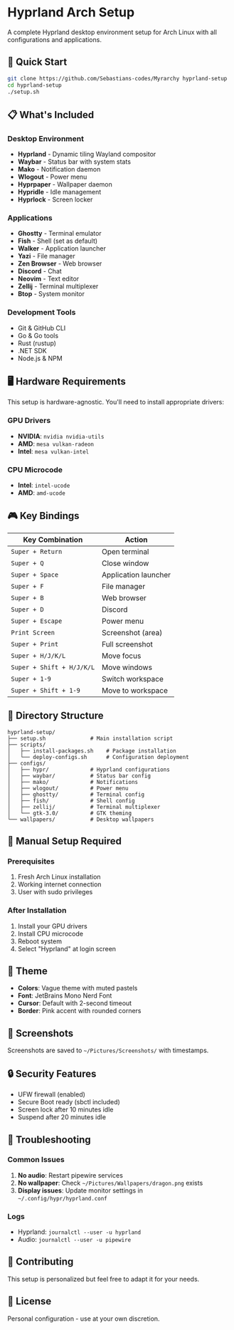 # Hyprland Arch Setup

A complete Hyprland desktop environment setup for Arch Linux with all configurations and applications.

## 🚀 Quick Start

```bash
git clone https://github.com/Sebastians-codes/Myrarchy hyprland-setup
cd hyprland-setup
./setup.sh
```

## 📋 What's Included

### Desktop Environment
- **Hyprland** - Dynamic tiling Wayland compositor
- **Waybar** - Status bar with system stats
- **Mako** - Notification daemon
- **Wlogout** - Power menu
- **Hyprpaper** - Wallpaper daemon
- **Hypridle** - Idle management
- **Hyprlock** - Screen locker

### Applications
- **Ghostty** - Terminal emulator
- **Fish** - Shell (set as default)
- **Walker** - Application launcher
- **Yazi** - File manager
- **Zen Browser** - Web browser
- **Discord** - Chat
- **Neovim** - Text editor
- **Zellij** - Terminal multiplexer
- **Btop** - System monitor

### Development Tools
- Git & GitHub CLI
- Go & Go tools
- Rust (rustup)
- .NET SDK
- Node.js & NPM

## 🖥️ Hardware Requirements

This setup is hardware-agnostic. You'll need to install appropriate drivers:

### GPU Drivers
- **NVIDIA**: `nvidia nvidia-utils`
- **AMD**: `mesa vulkan-radeon`
- **Intel**: `mesa vulkan-intel`

### CPU Microcode
- **Intel**: `intel-ucode`
- **AMD**: `amd-ucode`

## 🎮 Key Bindings

| Key Combination | Action |
|----------------|--------|
| `Super + Return` | Open terminal |
| `Super + Q` | Close window |
| `Super + Space` | Application launcher |
| `Super + F` | File manager |
| `Super + B` | Web browser |
| `Super + D` | Discord |
| `Super + Escape` | Power menu |
| `Print Screen` | Screenshot (area) |
| `Super + Print` | Full screenshot |
| `Super + H/J/K/L` | Move focus |
| `Super + Shift + H/J/K/L` | Move windows |
| `Super + 1-9` | Switch workspace |
| `Super + Shift + 1-9` | Move to workspace |

## 📁 Directory Structure

```
hyprland-setup/
├── setup.sh              # Main installation script
├── scripts/
│   ├── install-packages.sh    # Package installation
│   └── deploy-configs.sh      # Configuration deployment
├── configs/
│   ├── hypr/             # Hyprland configurations
│   ├── waybar/           # Status bar config
│   ├── mako/             # Notifications
│   ├── wlogout/          # Power menu
│   ├── ghostty/          # Terminal config
│   ├── fish/             # Shell config
│   ├── zellij/           # Terminal multiplexer
│   └── gtk-3.0/          # GTK theming
└── wallpapers/           # Desktop wallpapers
```

## 🔧 Manual Setup Required

### Prerequisites
1. Fresh Arch Linux installation
2. Working internet connection
3. User with sudo privileges

### After Installation
1. Install your GPU drivers
2. Install CPU microcode
3. Reboot system
4. Select "Hyprland" at login screen

## 🎨 Theme

- **Colors**: Vague theme with muted pastels
- **Font**: JetBrains Mono Nerd Font
- **Cursor**: Default with 2-second timeout
- **Border**: Pink accent with rounded corners

## 📸 Screenshots

Screenshots are saved to `~/Pictures/Screenshots/` with timestamps.

## 🔒 Security Features

- UFW firewall (enabled)
- Secure Boot ready (sbctl included)
- Screen lock after 10 minutes idle
- Suspend after 20 minutes idle

## 🐛 Troubleshooting

### Common Issues
1. **No audio**: Restart pipewire services
2. **No wallpaper**: Check `~/Pictures/Wallpapers/dragon.png` exists
3. **Display issues**: Update monitor settings in `~/.config/hypr/hyprland.conf`

### Logs
- Hyprland: `journalctl --user -u hyprland`
- Audio: `journalctl --user -u pipewire`

## 🤝 Contributing

This setup is personalized but feel free to adapt it for your needs.

## 📄 License

Personal configuration - use at your own discretion.
